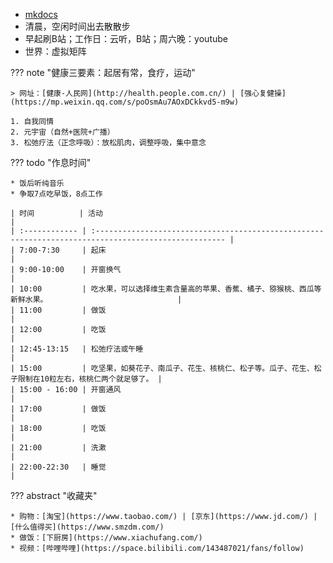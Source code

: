 * [mkdocs](study/tools/mkdocs.md)
* 清晨，空闲时间出去散散步
* 早起刷B站；工作日：云听，B站；周六晚：youtube
* 世界：虚拟矩阵

??? note "健康三要素：起居有常，食疗，运动"

    > 网址：[健康-人民网](http://health.people.com.cn/) | [强心复健操](https://mp.weixin.qq.com/s/poOsmAu7AOxDCkkvd5-m9w)

    1. 自我同情
    2. 元宇宙（自然+医院+广播）
    3. 松弛疗法（正念呼吸）：放松肌肉，调整呼吸，集中意念

??? todo "作息时间"

    * 饭后听纯音乐
    * 争取7点吃早饭，8点工作

    | 时间          | 活动                                                                                                 |
    | :------------ | :--------------------------------------------------------------------------------------------------- |
    | 7:00-7:30     | 起床                                                                                                 |
    | 9:00-10:00    | 开窗换气                                                                                             |
    | 10:00         | 吃水果，可以选择维生素含量高的苹果、香蕉、橘子、猕猴桃、西瓜等新鲜水果。                             |
    | 11:00         | 做饭                                                                                                 |
    | 12:00         | 吃饭                                                                                                 |
    | 12:45-13:15   | 松弛疗法或午睡                                                                                       |
    | 15:00         | 吃坚果，如葵花子、南瓜子、花生、核桃仁、松子等。瓜子、花生、松子限制在10粒左右，核桃仁两个就足够了。 |
    | 15:00 - 16:00 | 开窗通风                                                                                             |
    | 17:00         | 做饭                                                                                                 |
    | 18:00         | 吃饭                                                                                                 |
    | 21:00         | 洗漱                                                                                                 |
    | 22:00-22:30   | 睡觉                                                                                                 |


??? abstract "收藏夹"

    * 购物：[淘宝](https://www.taobao.com/) | [京东](https://www.jd.com/) | [什么值得买](https://www.smzdm.com/)
    * 做饭：[下厨房](https://www.xiachufang.com/)
    * 视频：[哔哩哔哩](https://space.bilibili.com/143487021/fans/follow)
